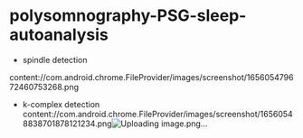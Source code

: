 # polysomnography-PSG-sleep-autoanalysis 

* spindle detection

 
content://com.android.chrome.FileProvider/images/screenshot/165605479672460753268.png

* k-complex detection 
content://com.android.chrome.FileProvider/images/screenshot/16560548838701878121234.png![Uploading image.png…]()

